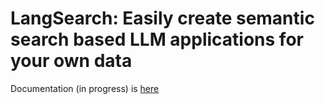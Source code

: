 # LangSearch: Easily create semantic search based LLM applications for your own data

Documentation (in progress) is [here](https://langsearch.dibya.online)
